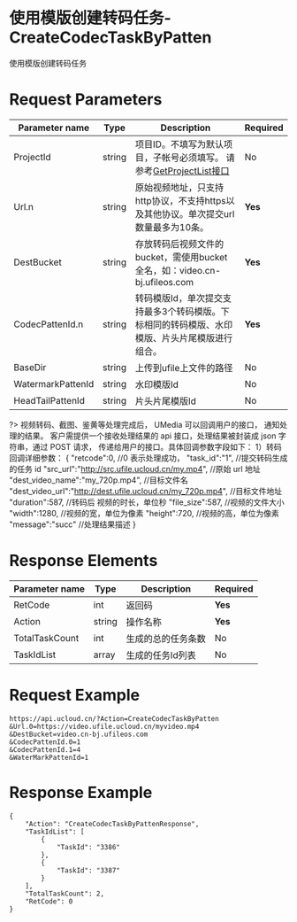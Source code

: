 # 使用模版创建转码任务-CreateCodecTaskByPatten

使用模版创建转码任务

# Request Parameters
|Parameter name|Type|Description|Required|
|---|---|---|---|
|ProjectId|string|项目ID。不填写为默认项目，子帐号必须填写。 请参考[GetProjectList接口](api/summary/get_project_list)|No|
|Url.n|string|原始视频地址，只支持http协议，不支持https以及其他协议。单次提交url数量最多为10条。|**Yes**|
|DestBucket|string|存放转码后视频文件的bucket，需使用bucket全名，如：video.cn-bj.ufileos.com|**Yes**|
|CodecPattenId.n|string|转码模版Id，单次提交支持最多3个转码模版。下标相同的转码模版、水印模版、片头片尾模版进行组合。|**Yes**|
|BaseDir|string|上传到ufile上文件的路径|No|
|WatermarkPattenId|string|水印模版Id|No|
|HeadTailPattenId|string|片头片尾模版Id|No|

?> 视频转码、截图、鉴黄等处理完成后， UMedia 可以回调用户的接口， 通知处理的结果。
客户需提供一个接收处理结果的 api 接口，处理结果被封装成 json 字符串，通过 POST 请求，
传递给用户的接口。具体回调参数字段如下：
1）转码回调详细参数：
{
"retcode":0, //0 表示处理成功，
"task_id":"1", //提交转码生成的任务 id
"src_url":"http://src.ufile.ucloud.cn/my.mp4", //原始 url 地址
"dest_video_name":"my_720p.mp4", //目标文件名
"dest_video_url":"http://dest.ufile.ucloud.cn/my_720p.mp4", //目标文件地址
"duration":587, //转码后 视频的时长，单位秒
"file_size":587, //视频的文件大小
"width":1280, //视频的宽，单位为像素
"height":720, //视频的高，单位为像素
"message":"succ" //处理结果描述
}

# Response Elements
|Parameter name|Type|Description|Required|
|---|---|---|---|
|RetCode|int|返回码|**Yes**|
|Action|string|操作名称|**Yes**|
|TotalTaskCount|int|生成的总的任务条数|No|
|TaskIdList|array|生成的任务Id列表|No|

# Request Example
```
https://api.ucloud.cn/?Action=CreateCodecTaskByPatten
&Url.0=https://video.ufile.ucloud.cn/myvideo.mp4
&DestBucket=video.cn-bj.ufileos.com
&CodecPattenId.0=1
&CodecPattenId.1=4
&WaterMarkPattenId=1
```

# Response Example
```
{
    "Action": "CreateCodecTaskByPattenResponse", 
    "TaskIdList": [
        {
            "TaskId": "3386"
        }, 
        {
            "TaskId": "3387"
        }
    ], 
    "TotalTaskCount": 2, 
    "RetCode": 0
}
```

